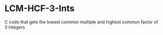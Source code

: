 # LCM-HCF-3-Ints
C code that gets the lowest common multiple and highest common factor of 3 integers

